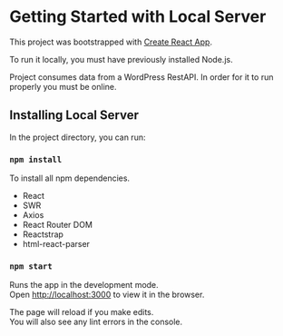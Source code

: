 # Getting Started with Local Server

This project was bootstrapped with [Create React App](https://github.com/facebook/create-react-app).

To run it locally, you must have previously installed Node.js.

Project consumes data from a WordPress RestAPI. In order for it to run properly you must be online.

## Installing Local Server

In the project directory, you can run:

### `npm install`

To install all npm dependencies.
- React
- SWR
- Axios
- React Router DOM
- Reactstrap
- html-react-parser

### `npm start`

Runs the app in the development mode.\
Open [http://localhost:3000](http://localhost:3000) to view it in the browser.

The page will reload if you make edits.\
You will also see any lint errors in the console.
